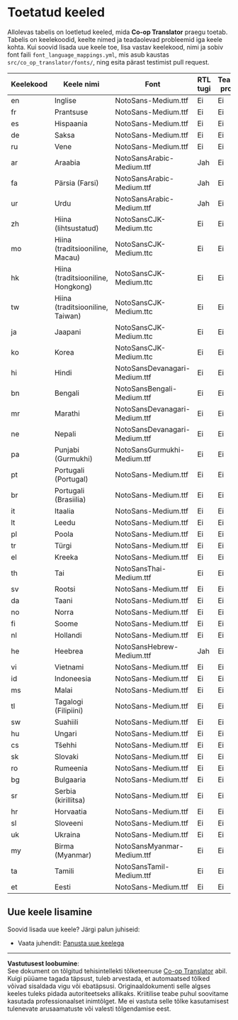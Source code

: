 <!--
CO_OP_TRANSLATOR_METADATA:
{
  "original_hash": "badae5ee6451cc1a6e367cfe5ba92efa",
  "translation_date": "2025-10-15T04:48:41+00:00",
  "source_file": "getting_started/supported-languages.md",
  "language_code": "et"
}
-->
# Toetatud keeled

Allolevas tabelis on loetletud keeled, mida **Co-op Translator** praegu toetab. Tabelis on keelekoodid, keelte nimed ja teadaolevad probleemid iga keele kohta. Kui soovid lisada uue keele toe, lisa vastav keelekood, nimi ja sobiv font faili `font_language_mappings.yml`, mis asub kaustas `src/co_op_translator/fonts/`, ning esita pärast testimist pull request.

| Keelekood | Keele nimi                | Font                              | RTL tugi    | Teadaolevad probleemid |
|-----------|---------------------------|-----------------------------------|-------------|------------------------|
| en        | Inglise                   | NotoSans-Medium.ttf               | Ei          | Ei                     |
| fr        | Prantsuse                 | NotoSans-Medium.ttf               | Ei          | Ei                     |
| es        | Hispaania                 | NotoSans-Medium.ttf               | Ei          | Ei                     |
| de        | Saksa                     | NotoSans-Medium.ttf               | Ei          | Ei                     |
| ru        | Vene                      | NotoSans-Medium.ttf               | Ei          | Ei                     |
| ar        | Araabia                   | NotoSansArabic-Medium.ttf         | Jah         | Ei                     |
| fa        | Pärsia (Farsi)            | NotoSansArabic-Medium.ttf         | Jah         | Ei                     |
| ur        | Urdu                      | NotoSansArabic-Medium.ttf         | Jah         | Ei                     |
| zh        | Hiina (lihtsustatud)      | NotoSansCJK-Medium.ttc            | Ei          | Ei                     |
| mo        | Hiina (traditsiooniline, Macau) | NotoSansCJK-Medium.ttc    | Ei          | Ei                     |
| hk        | Hiina (traditsiooniline, Hongkong) | NotoSansCJK-Medium.ttc   | Ei          | Ei                     |
| tw        | Hiina (traditsiooniline, Taiwan) | NotoSansCJK-Medium.ttc    | Ei          | Ei                     |
| ja        | Jaapani                   | NotoSansCJK-Medium.ttc            | Ei          | Ei                     |
| ko        | Korea                     | NotoSansCJK-Medium.ttc            | Ei          | Ei                     |
| hi        | Hindi                     | NotoSansDevanagari-Medium.ttf     | Ei          | Ei                     |
| bn        | Bengali                   | NotoSansBengali-Medium.ttf        | Ei          | Ei                     |
| mr        | Marathi                   | NotoSansDevanagari-Medium.ttf     | Ei          | Ei                     |
| ne        | Nepali                    | NotoSansDevanagari-Medium.ttf     | Ei          | Ei                     |
| pa        | Punjabi (Gurmukhi)        | NotoSansGurmukhi-Medium.ttf       | Ei          | Ei                     |
| pt        | Portugali (Portugal)      | NotoSans-Medium.ttf               | Ei          | Ei                     |
| br        | Portugali (Brasiilia)     | NotoSans-Medium.ttf               | Ei          | Ei                     |
| it        | Itaalia                   | NotoSans-Medium.ttf               | Ei          | Ei                     |
| lt        | Leedu                     | NotoSans-Medium.ttf               | Ei          | Ei                     |
| pl        | Poola                     | NotoSans-Medium.ttf               | Ei          | Ei                     |
| tr        | Türgi                     | NotoSans-Medium.ttf               | Ei          | Ei                     |
| el        | Kreeka                    | NotoSans-Medium.ttf               | Ei          | Ei                     |
| th        | Tai                       | NotoSansThai-Medium.ttf           | Ei          | Ei                     |
| sv        | Rootsi                    | NotoSans-Medium.ttf               | Ei          | Ei                     |
| da        | Taani                     | NotoSans-Medium.ttf               | Ei          | Ei                     |
| no        | Norra                     | NotoSans-Medium.ttf               | Ei          | Ei                     |
| fi        | Soome                     | NotoSans-Medium.ttf               | Ei          | Ei                     |
| nl        | Hollandi                  | NotoSans-Medium.ttf               | Ei          | Ei                     |
| he        | Heebrea                   | NotoSansHebrew-Medium.ttf         | Jah         | Ei                     |
| vi        | Vietnami                  | NotoSans-Medium.ttf               | Ei          | Ei                     |
| id        | Indoneesia                | NotoSans-Medium.ttf               | Ei          | Ei                     |
| ms        | Malai                     | NotoSans-Medium.ttf               | Ei          | Ei                     |
| tl        | Tagalogi (Filipiini)      | NotoSans-Medium.ttf               | Ei          | Ei                     |
| sw        | Suahiili                  | NotoSans-Medium.ttf               | Ei          | Ei                     |
| hu        | Ungari                    | NotoSans-Medium.ttf               | Ei          | Ei                     |
| cs        | Tšehhi                    | NotoSans-Medium.ttf               | Ei          | Ei                     |
| sk        | Slovaki                   | NotoSans-Medium.ttf               | Ei          | Ei                     |
| ro        | Rumeenia                  | NotoSans-Medium.ttf               | Ei          | Ei                     |
| bg        | Bulgaaria                 | NotoSans-Medium.ttf               | Ei          | Ei                     |
| sr        | Serbia (kirillitsa)       | NotoSans-Medium.ttf               | Ei          | Ei                     |
| hr        | Horvaatia                 | NotoSans-Medium.ttf               | Ei          | Ei                     |
| sl        | Sloveeni                  | NotoSans-Medium.ttf               | Ei          | Ei                     |
| uk        | Ukraina                   | NotoSans-Medium.ttf               | Ei          | Ei                     |
| my        | Birma (Myanmar)           | NotoSansMyanmar-Medium.ttf        | Ei          | Ei                     |
| ta        | Tamili                    | NotoSansTamil-Medium.ttf          | Ei          | Ei                     |
| et        | Eesti                     | NotoSans-Medium.ttf               | Ei          | Ei                     |

## Uue keele lisamine

Soovid lisada uue keele? Järgi palun juhiseid:

- Vaata juhendit: <a href="../CONTRIBUTING.md#contribute-a-new-language">Panusta uue keelega</a>

---

**Vastutusest loobumine**:  
See dokument on tõlgitud tehisintellekti tõlketeenuse [Co-op Translator](https://github.com/Azure/co-op-translator) abil. Kuigi püüame tagada täpsust, tuleb arvestada, et automaatsed tõlked võivad sisaldada vigu või ebatäpsusi. Originaaldokumenti selle algses keeles tuleks pidada autoriteetseks allikaks. Kriitilise teabe puhul soovitame kasutada professionaalset inimtõlget. Me ei vastuta selle tõlke kasutamisest tulenevate arusaamatuste või valesti tõlgendamise eest.